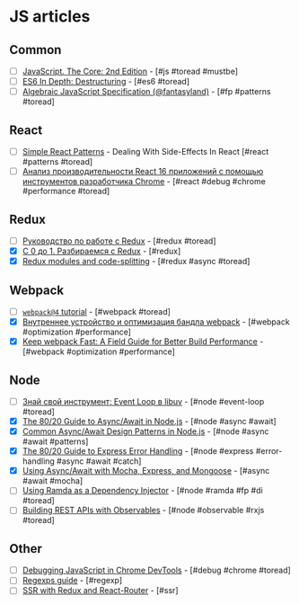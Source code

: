 # JS articles

## Common

* [ ] [JavaScript. The Core: 2nd Edition](http://dmitrysoshnikov.com/ecmascript/javascript-the-core-2nd-edition/) - [#js #toread #mustbe]
* [ ] [ES6 In Depth: Destructuring](https://hacks.mozilla.org/2015/05/es6-in-depth-destructuring/) - [#es6 #toread]
* [ ] [Algebraic JavaScript Specification (@fantasyland)](https://github.com/fantasyland/fantasy-land) - [#fp #patterns #toread]

## React

* [ ] [Simple React Patterns](https://lucasmreis.github.io/blog/simple-react-patterns/) - Dealing With Side-Effects In React [#react #patterns #toread]
* [ ] [Анализ производительности React 16 приложений с помощью инструментов разработчика Chrome](https://habrahabr.ru/company/ruvds/blog/343888/) - [#react #debug #chrome #performance #toread]

## Redux

* [ ] [Руководство по работе с Redux](https://habrahabr.ru/company/mailru/blog/303456/) - [#redux #toread]
* [x] [С 0 до 1. Разбираемся с Redux](https://habrahabr.ru/post/269831/) - [#redux]
* [x] [Redux modules and code-splitting](http://nicolasgallagher.com/redux-modules-and-code-splitting/) - [#redux #async #toread]
    <!-- * [ ] []() - [# #toread] -->

## Webpack

* [ ] [`webpack@4` tutorial](https://dev.to/valentinogagliardi/webpack-4-tutorial-all-you-need-to-know-from-0-conf-to-production-mode-40bc) - [#webpack #toread]
* [x] [Внутреннее устройство и оптимизация бандла webpack](https://habrahabr.ru/company/jugru/blog/342842/.com) - [#webpack #optimization #performance]
* [x] [Keep webpack Fast: A Field Guide for Better Build Performance](https://slack.engineering/keep-webpack-fast-a-field-guide-for-better-build-performance-f56a5995e8f1) - [#webpack #optimization #performance]

## Node

* [ ] [Знай свой инструмент: Event Loop в libuv](https://habrahabr.ru/post/336498/.com) - [#node #event-loop #toread]
* [x] [The 80/20 Guide to Async/Await in Node.js](http://thecodebarbarian.com/80-20-guide-to-async-await-in-node.js) - [#node #async #await]
* [x] [Common Async/Await Design Patterns in Node.js](http://thecodebarbarian.com/common-async-await-design-patterns-in-node.js.html) - [#node #async #await #patterns]
* [x] [The 80/20 Guide to Express Error Handling](http://thecodebarbarian.com/80-20-guide-to-express-error-handling.html) - [#node #express #error-handling #async #await #catch]
* [x] [Using Async/Await with Mocha, Express, and Mongoose](http://thecodebarbarian.com/using-async-await-with-mocha-express-and-mongoose.html) - [#async #await #mocha]
* [ ] [Using Ramda as a Dependency Injector](http://thecodebarbarian.com/using-ramda-as-a-dependency-injector) - [#node #ramda #fp #di #toread]
* [ ] [Building REST APIs with Observables](http://thecodebarbarian.com/rest-apis-with-observables.html) - [#node #observable #rxjs #toread]

## Other

* [ ] [Debugging JavaScript in Chrome DevTools](https://developers.google.com/web/tools/chrome-devtools/javascript/) - [#debug #chrome #toread]
* [ ] [Regexps guide](https://developer.mozilla.org/ru/docs/Web/JavaScript/Guide/Regular_Expressions) - [#regexp]
* [ ] [SSR with Redux and React-Router](https://www.codementor.io/mz026/server-side-rendering-with-redux-and-react-router-8s8en3o7p) - [#ssr]
